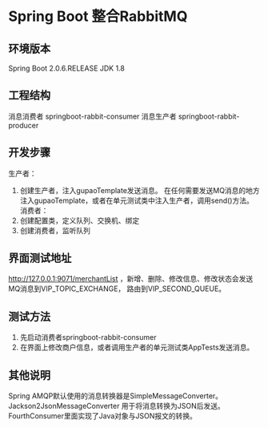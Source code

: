 # Spring Boot 整合RabbitMQ

## 环境版本
  Spring Boot 2.0.6.RELEASE
  JDK 1.8

## 工程结构
消息消费者 springboot-rabbit-consumer
消息生产者 springboot-rabbit-producer

## 开发步骤
  生产者：  
1.  创建生产者，注入gupaoTemplate发送消息。
     在任何需要发送MQ消息的地方注入gupaoTemplate，或者在单元测试类中注入生产者，调用send()方法。
  消费者： 
1.  创建配置类，定义队列、交换机、绑定
2.  创建消费者，监听队列

## 界面测试地址
http://127.0.0.1:9071/merchantList  ，新增、删除、修改信息、修改状态会发送MQ消息到VIP_TOPIC_EXCHANGE，
路由到VIP_SECOND_QUEUE。

## 测试方法
1.  先启动消费者springboot-rabbit-consumer
2.  在界面上修改商户信息，或者调用生产者的单元测试类AppTests发送消息。

## 其他说明
  Spring AMQP默认使用的消息转换器是SimpleMessageConverter。  
  Jackson2JsonMessageConverter 用于将消息转换为JSON后发送。
  FourthConsumer里面实现了Java对象与JSON报文的转换。